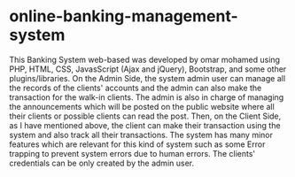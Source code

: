 # online-banking-management-system
This  Banking System web-based was developed by omar mohamed using PHP, HTML, CSS, JavasScript (Ajax and jQuery), Bootstrap, and some other plugins/libraries. On the Admin Side, the system admin user can manage all the records of the clients' accounts and the admin can also make the transaction for the walk-in clients. The admin is also in charge of managing the announcements which will be posted on the public website where all their clients or possible clients can read the post. Then, on the Client Side, as I have mentioned above, the client can make their transaction using the system and also track all their transactions. The system has many minor features which are relevant for this kind of system such as some Error trapping to prevent system errors due to human errors. The clients' credentials can be only created by the admin user.
